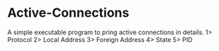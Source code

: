 # Active-Connections
A simple executable program to pring active connections in details.
            1> Protocol
            2> Local Address
            3> Foreign Address
            4> State
            5> PID
